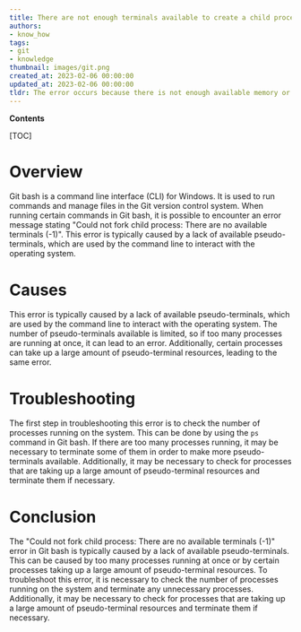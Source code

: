 ```yaml
---
title: There are not enough terminals available to create a child process in git bash
authors:
- know_how
tags:
- git
- knowledge
thumbnail: images/git.png
created_at: 2023-02-06 00:00:00
updated_at: 2023-02-06 00:00:00
tldr: The error occurs because there is not enough available memory or resources to create a new process.
---
```


**Contents**

[TOC]

# Overview
Git bash is a command line interface (CLI) for Windows. It is used to run commands and manage files in the Git version control system. When running certain commands in Git bash, it is possible to encounter an error message stating "Could not fork child process: There are no available terminals (-1)". This error is typically caused by a lack of available pseudo-terminals, which are used by the command line to interact with the operating system.

# Causes
This error is typically caused by a lack of available pseudo-terminals, which are used by the command line to interact with the operating system. The number of pseudo-terminals available is limited, so if too many processes are running at once, it can lead to an error. Additionally, certain processes can take up a large amount of pseudo-terminal resources, leading to the same error.

# Troubleshooting
The first step in troubleshooting this error is to check the number of processes running on the system. This can be done by using the `ps` command in Git bash. If there are too many processes running, it may be necessary to terminate some of them in order to make more pseudo-terminals available. Additionally, it may be necessary to check for processes that are taking up a large amount of pseudo-terminal resources and terminate them if necessary.

# Conclusion
The "Could not fork child process: There are no available terminals (-1)" error in Git bash is typically caused by a lack of available pseudo-terminals. This can be caused by too many processes running at once or by certain processes taking up a large amount of pseudo-terminal resources. To troubleshoot this error, it is necessary to check the number of processes running on the system and terminate any unnecessary processes. Additionally, it may be necessary to check for processes that are taking up a large amount of pseudo-terminal resources and terminate them if necessary.
